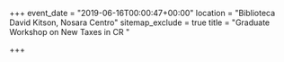 +++
event_date = "2019-06-16T00:00:47+00:00"
location = "Biblioteca David Kitson, Nosara Centro"
sitemap_exclude = true
title = "Graduate Workshop on New Taxes in CR "

+++
